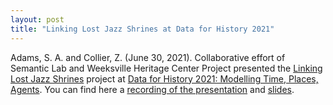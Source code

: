 ```yaml
---
layout: post
title: "Linking Lost Jazz Shrines at Data for History 2021"
---
```

Adams, S. A. and Collier, Z. (June 30, 2021). Collaborative effort of Semantic Lab and Weeksville Heritage Center Project presented the [Linking Lost Jazz Shrines](https://sites.google.com/weeksvillesociety.org/linking-lost-jazz-shrines) project at [Data for History 2021: Modelling Time, Places, Agents](https://d4h2020.sciencesconf.org/). You can find here a [recording of the presentation](https://www.youtube.com/watch?v=59obskVqYwk) and [slides](https://docs.google.com/presentation/d/1iJHpOcm5gqSAHxXmg1ezGIxVbQ-jOU_ZDFGDQnKnytY/edit#slide=id.ge118ecbf19_0_223).
